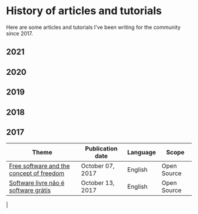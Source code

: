 # History of articles and tutorials
Here are some articles and tutorials I've been writing for the community since 2017.

## 2021

## 2020 

## 2019

## 2018

## 2017

|  Theme | Publication date | Language | Scope |
| ------------ | ------------ | ------------ | ------------ | 
|[Free software and the concept of freedom](https://code.likeagirl.io/free-software-and-the-concept-of-freedom-de72b8532754) | October 07, 2017 | English | Open Source |
| [Software livre não é software grátis](https://code.likeagirl.io/software-livre-n%C3%A3o-%C3%A9-software-gr%C3%A1tis-c2e873d0ada9) | October 13, 2017 | English | Open Source |
|







